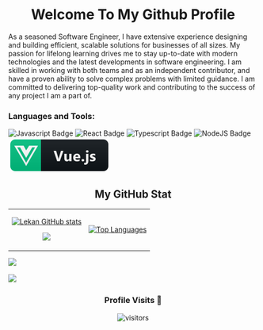 


<h1 align="center">Welcome To My Github Profile</h1>

<p>
 As a seasoned Software Engineer, I have extensive experience designing and building efficient, scalable solutions for businesses of all sizes. My passion for lifelong learning drives me to stay up-to-date with modern technologies and the latest developments in software engineering. I am skilled in working with both teams and as an independent contributor, and have a proven ability to solve complex problems with limited guidance. I am committed to delivering top-quality work and contributing to the success of any project I am a part of.
</ p>




<div>
 <h3>Languages and Tools:</h3>

![Javascript Badge](https://img.shields.io/badge/-Javascript-F0DB4F?style=for-the-badge&labelColor=black&logo=javascript&logoColor=F0DB4F)
![React Badge](https://img.shields.io/badge/-React-61DBFB?style=for-the-badge&labelColor=black&logo=react&logoColor=61DBFB) 
![Typescript Badge](https://img.shields.io/badge/-typescript-3178C6?style=for-the-badge&labelColor=black&logo=typescript&logoColor=3178C6)
![NodeJS Badge](https://img.shields.io/badge/-Nodejs-3C873A?style=for-the-badge&labelColor=black&logo=node.js&logoColor=3C873A)
<img src="https://raw.githubusercontent.com/8bithemant/8bithemant/master/svg/dev/frameworks/vue.svg" alt="Twitter" style="vertical-align:top; margin:4px">
 </div>



<h2 align='center'>My GitHub Stat</h2>

<table>
<tr>
 <td>
<p align='center'>
<a href="http://www.github.com/Techbrolakes"><img src="https://github-readme-stats.vercel.app/api?username=techbrolakes&show_icons=true&hide=&count_private=true&title_color=facc15&text_color=facc15&icon_color=f97316&bg_color=000000&hide_border=true&show_icons=true" alt="Lekan GitHub stats" /></a>
</p>
 <p align='center'>
 <a href="http://www.github.com/lekan1"><img src="https://github-readme-streak-stats.herokuapp.com/?user=Techbrolakes&stroke=facc15&background=000000&ring=facc15&fire=facc15&currStreakNum=facc15&currStreakLabel=facc15&sideNums=facc15&sideLabels=facc15&dates=facc15&hide_border=true" /></a>
 </p>



 </td>


 <td>
  <a href="https://github.com/Techbrolakes" align="left"><img src="https://github-readme-stats.vercel.app/api/top-langs/?username=Techbrolakes&langs_count=12&title_color=facc15&text_color=facc15&icon_color=f97316&bg_color=000000&hide_border=true&locale=en&custom_title=Top%20%Languages" alt="Top Languages" /></a>
 </td>

</tr>
</table>



[![](https://raw.githubusercontent.com/Techbrolakes/github-profile-summary/master/profile-summary-card-output/github_dark/0-profile-details.svg)](https://github.com/vn7n24fzkq/github-profile-summary-cards)





<!-- [![Lekandar's github activity graph](https://activity-graph.herokuapp.com/graph?username=lekan1&theme=react-dark)](https://github.com/ashutosh00710/github-readme-activity-graph) -->
![](./profile-3d-contrib/profile-night-green.svg)


<div align='center'>
 <h3> Profile Visits 🙈 </h3>

![visitors](https://komarev.com/ghpvc/?username=Techbrolakes)
</div>
